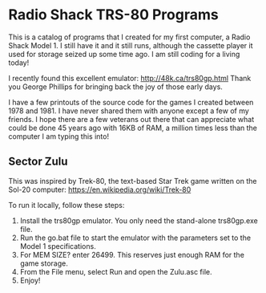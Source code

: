 Radio Shack TRS-80 Programs
===========================

This is a catalog of programs that I created for my first computer, a Radio Shack Model 1. I still have it and it still runs, although the cassette player it used for storage seized up some time ago. I am still coding for a living today!

I recently found this excellent emulator:
http://48k.ca/trs80gp.html
Thank you George Phillips for bringing back the joy of those early days.

I have a few printouts of the source code for the games I created between 1978 and 1981. I have never shared them with anyone except a few of my friends. I hope there are a few veterans out there that can appreciate what could be done 45 years ago with 16KB of RAM, a million times less than the computer I am typing this into!

Sector Zulu
-----------
This was inspired by Trek-80, the text-based Star Trek game written on the Sol-20 computer:
https://en.wikipedia.org/wiki/Trek-80

To run it locally, follow these steps:
1) Install the trs80gp emulator. You only need the stand-alone trs80gp.exe file.
1) Run the go.bat file to start the emulator with the parameters set to the Model 1 specifications.
2) For MEM SIZE? enter 26499. This reserves just enough RAM for the game storage.
3) From the File menu, select Run and open the Zulu.asc file.
4) Enjoy!

